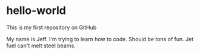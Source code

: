 # hello-world
This is my first repository on GitHub

My name is Jeff.  I'm trying to learn how to code.  Should be tons of fun.  Jet fuel can't melt steel beams.
